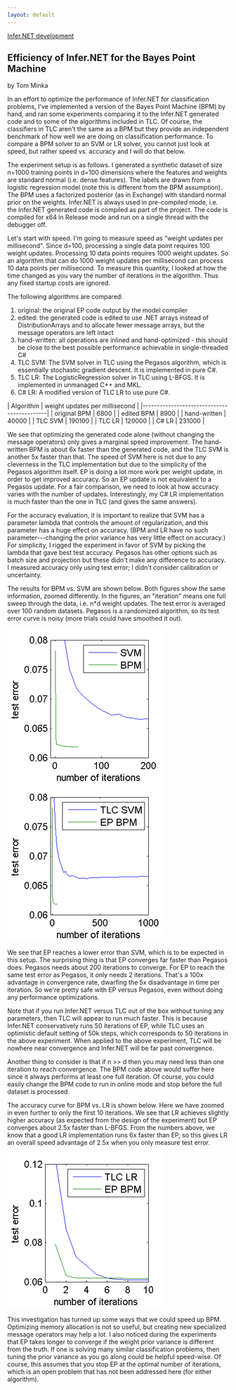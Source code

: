 ```yaml
---
layout: default 
--- 
```

[Infer.NET development](index.md)

## Efficiency of Infer.NET for the Bayes Point Machine 

by Tom Minka

In an effort to optimize the performance of Infer.NET for classification problems, I've implemented a version of the Bayes Point Machine (BPM) by hand, and ran some experiments comparing it to the Infer.NET generated code and to some of the algorithms included in TLC. Of course, the classifiers in TLC aren't the same as a BPM but they provide an independent benchmark of how well we are doing on classification performance. To compare a BPM solver to an SVM or LR solver, you cannot just look at speed, but rather speed vs. accuracy and I will do that below.
 
The experiment setup is as follows. I generated a synthetic dataset of size n=1000 training points in d=100 dimensions where the features and weights are standard normal (i.e. dense features). The labels are drawn from a logistic regression model (note this is different from the BPM assumption). The BPM uses a factorized posterior (as in Exchange) with standard normal prior on the weights. Infer.NET is always used in pre-compiled mode, i.e. the Infer.NET generated code is compiled as part of the project. The code is compiled for x64 in Release mode and run on a single thread with the debugger off.
 
Let's start with speed. I'm going to measure speed as "weight updates per millisecond". Since d=100, processing a single data point requires 100 weight updates. Processing 10 data points requires 1000 weight updates. So an algorithm that can do 1000 weight updates per millisecond can process 10 data points per millisecond. To measure this quantity, I looked at how the time changed as you vary the number of iterations in the algorithm. Thus any fixed startup costs are ignored.
 
The following algorithms are compared: 

1. original: the original EP code output by the model compiler
2. edited: the generated code is edited to use .NET arrays instead of DistributionArrays and to allocate fewer message arrays, but the message operators are left intact
3. hand-written: all operations are inlined and hand-optimized - this should be close to the best possible performance achievable in single-threaded C#
4. TLC SVM: The SVM solver in TLC using the Pegasos algorithm, which is essentially stochastic gradient descent. It is implemented in pure C#.
5. TLC LR: The LogisticRegression solver in TLC using L-BFGS. It is implemented in unmanaged C++ and MKL.
6. C# LR: A modified version of TLC LR to use pure C#.

| Algorithm | weight updates per millisecond |
|--------------------------------------------|
| original BPM | 6800   | 
| edited BPM   | 8900   | 
| hand-written | 40000  |
| TLC SVM      | 190100 | 
| TLC LR       | 120000 |
| C# LR        | 231000 |

We see that optimizing the generated code alone (without changing the message operators) only gives a marginal speed improvement. The hand-written BPM is about 6x faster than the generated code, and the TLC SVM is another 5x faster than that. The speed of SVM here is not due to any cleverness in the TLC implementation but due to the simplicity of the Pegasos algorithm itself. EP is doing a lot more work per weight update, in order to get improved accuracy. So an EP update is not equivalent to a Pegasos update. For a fair comparison, we need to look at how accuracy varies with the number of updates. Interestingly, my C# LR implementation is much faster than the one in TLC (and gives the same answers).
 
For the accuracy evaluation, it is important to realize that SVM has a parameter lambda that controls the amount of regularization, and this parameter has a huge effect on accuracy. (BPM and LR have no such parameter---changing the prior variance has very little effect on accuracy.) For simplicity, I rigged the experiment in favor of SVM by picking the lambda that gave best test accuracy. Pegasos has other options such as batch size and projection but these didn't make any difference to accuracy. I measured accuracy only using test error; I didn't consider calibration or uncertainty.
 
The results for BPM vs. SVM are shown below. Both figures show the same information, zoomed differently. In the figures, an "iteration" means one full sweep through the data, i.e. n*d weight updates. The test error is averaged over 100 random datasets. Pegasos is a randomized algorithm, so its test error curve is noisy (more trials could have smoothed it out). 
 
![](iters.png) ![](iters2.png)

We see that EP reaches a lower error than SVM, which is to be expected in this setup. The surprising thing is that EP converges far faster than Pegasos does. Pegasos needs about 200 iterations to converge. For EP to reach the same test error as Pegasos, it only needs 2 iterations. That's a 100x advantage in convergence rate, dwarfing the 5x disadvantage in time per iteration. So we're pretty safe with EP versus Pegasos, even without doing any performance optimizations.
 
Note that if you run Infer.NET versus TLC out of the box without tuning any parameters, then TLC will appear to run much faster. This is because Infer.NET conservatively runs 50 iterations of EP, while TLC uses an optimistic default setting of 50k steps, which corresponds to 50 iterations in the above experiment. When applied to the above experiment, TLC will be nowhere near convergence and Infer.NET will be far past convergence.
 
Another thing to consider is that if n >> d then you may need less than one iteration to reach convergence. The BPM code above would suffer here since it always performs at least one full iteration. Of course, you could easily change the BPM code to run in online mode and stop before the full dataset is processed.
 
The accuracy curve for BPM vs. LR is shown below. Here we have zoomed in even further to only the first 10 iterations. We see that LR achieves slightly higher accuracy (as expected from the design of the experiment) but EP converges about 2.5x faster than L-BFGS. From the numbers above, we know that a good LR implementation runs 6x faster than EP, so this gives LR an overall speed advantage of 2.5x when you only measure test error.

![](itersLR.png)

This investigation has turned up some ways that we could speed up BPM. Optimizing memory allocation is not so useful, but creating new specialized message operators may help a lot. I also noticed during the experiments that EP takes longer to converge if the weight prior variance is different from the truth. If one is solving many similar classification problems, then tuning the prior variance as you go along could be helpful speed-wise. Of course, this assumes that you stop EP at the optimal number of iterations, which is an open problem that has not been addressed here (for either algorithm).